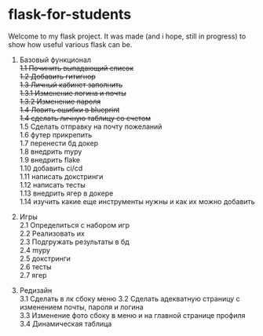 # flask-for-students
Welcome to my flask project.
It was made (and i hope, still in progress) to show how useful various flask can be.

1. Базовый функционал  
~~1.1 Починить выпадающий список~~  
~~1.2 Добавить гитигнор~~  
~~1.3 Личный кабинет заполнить~~   
~~1.3.1 Изменение логина и почты~~  
~~1.3.2 Изменение пароля~~  
~~1.4 Ловить ошибки в blueprint~~  
~~1.4 сделать личную таблицу со счетом~~  
1.5 Сделать отправку на почту пожеланий  
1.6 футер прикрепить  
1.7 перенести бд докер  
1.8 внедрить mypy  
1.9 внедрить flake  
1.10 добавить ci/cd  
1.11 написать докстринги  
1.12 написать тесты  
1.13 внедрить ягер в докере  
1.14 изучить какие еще инструменты нужны и как их можно добавить  

2. Игры  
2.1 Определиться с набором игр  
2.2 Реализовать их  
2.3 Подгружать результаты в бд  
2.4 mypy  
2.5 докстринги  
2.6 тесты  
2.7 ягер

3. Редизайн  
3.1 Сделать в лк сбоку меню
3.2 Сделать адекватную страницу с изменением почты, пароля и логина  
3.3 Изменение фото сбоку в меню и на главной странице профиля    
3.4 Динамическая таблица
